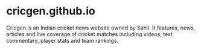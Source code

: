 # cricgen.github.io
Cricgen is an Indian cricket news website owned by Sahil. It features, news, articles and live coverage of cricket matches including videos, text commentary, player stats and team rankings. 
